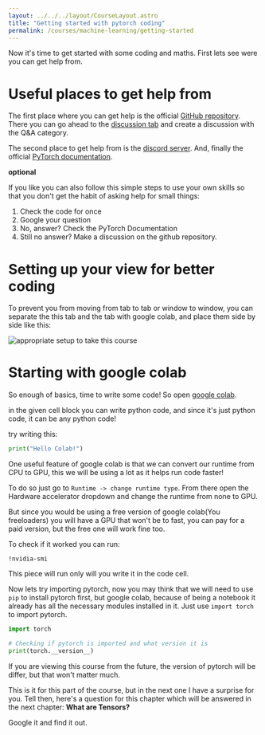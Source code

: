 ```yaml
---
layout: ../../../layout/CourseLayout.astro
title: "Getting started with pytorch coding"
permalink: /courses/machine-learning/getting-started
---
```


Now it's time to get started with some coding and maths. First lets see were you can get help from.

# Useful places to get help from

The first place where you can get help is the official <a href="https://github.com/EzpieCo/PyTorch-Crash-Course" class="text-blue-600 hover:text-blue-400 hover:underline">GitHub repository</a>. There you can go ahead to the
<a href="https://github.com/EzpieCo/PyTorch-Crash-Course/discussions" class="text-blue-600 hover:text-blue-400 hover:underline">discussion tab</a> and create a discussion with the Q&A category.

The second place to get help from is the <a href="https://discord.gg/invite/NTYsQM92vA" class="text-blue-600 hover:text-blue-400 hover:underline">discord server</a>. And, finally the official <a href="" class="text-blue-600 hover:text-blue-400 hover:underline">PyTorch documentation</a>.

**optional**

If you like you can also follow this simple steps to use your own skills so that you don't get the habit of asking help for small things:

1. Check the code for once
2. Google your question
3. No, answer? Check the PyTorch Documentation
4. Still no answer? Make a discussion on the github repository.

# Setting up your view for better coding

To prevent you from moving from tab to tab or window to window, you can separate the this tab and the tab with google colab, and place them side by side like this:

<img src="https://github.com/EzpieCo/ezpie/assets/104765117/b1abf920-c855-4e79-9c00-6eafaec0918b" alt="appropriate setup to take this course" loading="lazy">

# Starting with google colab

So enough of basics, time to write some code! So open <a href="https://colab.research.google.com" class="text-blue-600 hover:text-blue-400 hover:underline">google colab</a>.

in the given cell block you can write python code, and since it's just python code, it can be any python code!

try writing this:

```python
print("Hello Colab!")
```

One useful feature of google colab is that we can convert our runtime from CPU to GPU, this we will be using a lot as it helps run code faster!

To do so just go to `Runtime -> change runtime type`. From there open the Hardware accelerator dropdown and change the runtime from none to GPU.

But since you would be using a free version of google colab(You freeloaders) you will have a GPU that won't be to fast, you can pay for a paid version, but the free one will work fine too.

To check if it worked you can run:

```
!nvidia-smi
```

This piece will run only will you write it in the code cell.

Now lets try importing pytorch, now you may think that we will need to use `pip` to install pytorch first, but google colab, because of being a notebook it already has all the necessary modules installed in it. Just use `import torch` to import pytorch.

```python
import torch

# Checking if pytorch is imported and what version it is
print(torch.__version__)
```

If you are viewing this course from the future, the version of pytorch will be differ, but that won't matter much.

This is it for this part of the course, but in the next one I have a surprise for you. Tell then, here's a question for this chapter which will be answered in the next chapter: **What are Tensors?**

Google it and find it out.
